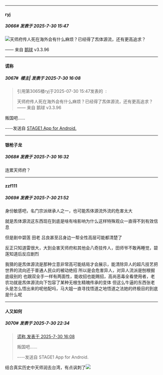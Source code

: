 ﻿
*****

####  ryj  
##### 3066#       发表于 2025-7-30 15:47

<img src="https://static.stage1st.com/image/smiley/face2017/204.png" referrerpolicy="no-referrer">天师府传人死在海外会有什么麻烦？已经得了炁体源流，还有更高追求？

—— 来自 [鹅球](https://www.pgyer.com/GcUxKd4w) v3.3.96


*****

####  谎称  
##### 3067#         楼主| 发表于 2025-7-30 16:08

<blockquote>引用第3065楼ryj于2025-07-30 15:47发表的  :

天师府传人死在海外会有什么麻烦？已经得了炁体源流，还有更高追求？—— 来自 鹅球 v3.3.96</blockquote>
叛国吧……

----发送自 [STAGE1 App for Android.](http://stage1.5j4m.com/?1.47)


*****

####  银枪子龙  
##### 3068#       发表于 2025-7-30 16:32

连累天师府？


*****

####  zzf111  
##### 3069#       发表于 2025-7-30 21:52

身份敏感吧，名门宗派继承人之一，也可能炁体源流外流的危害太大

就是炁体源流这东西现在到底是啥有啥影响为什么这样特殊观众一直得不到有效信息

但是剧中碧莲 田老 吕良甚至吕身边一帮全性高层可能都清楚了

反正只知道雷很大，大到会害天师府和其他会八奇技传人，田师爷不敢再睡觉，碧莲知道后反应剧烈

我猜的是炁体源流是那种立意非常高可能结局才会展示，能清除异人的超凡技艺把世界的流向还于普通人民众的被动绝招
所以是会危害异人，对异人流派是刨根掘底级别的
也跟双全手一样有两面性，能收招也能赐招，高尚恶毒全看使用者，老农功就是炁体源流向下包容了某种无根生精魄传承的变体
但这么牛逼的东西张老头是怎么悟出来的呢他配吗，马大姐一直寻找悟道之地悟道之法她的终极目的到底是什么呢


*****

####  人又如何  
##### 3070#       发表于 2025-7-30 22:34

<blockquote><a href="httphttps://stage1st.com/2b/forum.php?mod=redirect&amp;goto=findpost&amp;pid=68185043&amp;ptid=1539923" target="_blank">谎称 发表于 2025-7-30 16:08</a>

叛国吧……

----发送自 STAGE1 App for Android.</blockquote>
结合真实历史中天师润去台湾，有点讽刺了<img src="https://static.stage1st.com/image/smiley/face2017/049.png" referrerpolicy="no-referrer">

